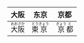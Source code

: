 | 大阪                                                                   | 东京                                                                    | 京都                                                                   |
| -------------------------------------------------------------------- | --------------------------------------------------------------------- | -------------------------------------------------------------------- |
| <ruby><rb>大</rb><rt>おお</rt></ruby><ruby><rb>阪</rb><rt>さか</rt></ruby> | <ruby><rb>東</rb><rt>とう</rt></ruby><ruby><rb>京</rb><rt>きょう</rt></ruby> | <ruby><rb>京</rb><rt>きょう</rt></ruby><ruby><rb>都</rb><rt>と</rt></ruby> |
